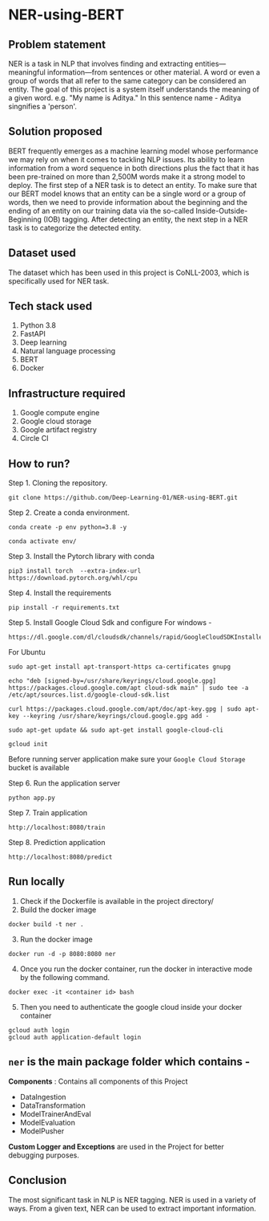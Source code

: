 # NER-using-BERT

## Problem statement
NER is a task in NLP that involves finding and extracting entities—meaningful information—from sentences or other material. A word or even a group of words that all refer to the same category can be considered an entity. The goal of this project is a system itself understands the meaning of a given word. e.g. "My name is Aditya." In this sentence name - Aditya singnifies a 'person'. 

## Solution proposed
BERT frequently emerges as a machine learning model whose performance we may rely on when it comes to tackling NLP issues. Its ability to learn information from a word sequence in both directions plus the fact that it has been pre-trained on more than 2,500M words make it a strong model to deploy. The first step of a NER task is to detect an entity. To make sure that our BERT model knows that an entity can be a single word or a group of words, then we need to provide information about the beginning and the ending of an entity on our training data via the so-called Inside-Outside-Beginning (IOB) tagging. After detecting an entity, the next step in a NER task is to categorize the detected entity.

## Dataset used
The dataset which has been used in this project is CoNLL-2003, which is specifically used for NER task.

## Tech stack used
1. Python 3.8
2. FastAPI
3. Deep learning
4. Natural language processing
5. BERT
6. Docker

## Infrastructure required
1. Google compute engine
2. Google cloud storage
3. Google artifact registry
4. Circle CI

## How to run?
Step 1. Cloning the repository.
```
git clone https://github.com/Deep-Learning-01/NER-using-BERT.git
```
Step 2. Create a conda environment.
```
conda create -p env python=3.8 -y
```
```
conda activate env/
```
Step 3. Install the Pytorch library with conda
```
pip3 install torch  --extra-index-url https://download.pytorch.org/whl/cpu
```
Step 4. Install the requirements
```
pip install -r requirements.txt
```
Step 5. Install Google Cloud Sdk and configure
For windows -
```
https://dl.google.com/dl/cloudsdk/channels/rapid/GoogleCloudSDKInstaller.exe
```
For Ubuntu
```
sudo apt-get install apt-transport-https ca-certificates gnupg
```
```
echo "deb [signed-by=/usr/share/keyrings/cloud.google.gpg] https://packages.cloud.google.com/apt cloud-sdk main" | sudo tee -a /etc/apt/sources.list.d/google-cloud-sdk.list
```
```
curl https://packages.cloud.google.com/apt/doc/apt-key.gpg | sudo apt-key --keyring /usr/share/keyrings/cloud.google.gpg add -
```
```
sudo apt-get update && sudo apt-get install google-cloud-cli
```
```
gcloud init
```
Before running server application make sure your `Google Cloud Storage` bucket is available

Step 6. Run the application server
```
python app.py
```
Step 7. Train application
```
http://localhost:8080/train
```
Step 8. Prediction application
```
http://localhost:8080/predict
```

## Run locally
1. Check if the Dockerfile is available in the project directory/
2. Build the docker image
```
docker build -t ner . 
```
3. Run the docker image
```
docker run -d -p 8080:8080 ner
```
4. Once you run the docker container, run the docker in interactive mode by the following command.
```
docker exec -it <container id> bash 
```
5. Then you need to authenticate the google cloud inside your docker container
```
gcloud auth login
gcloud auth application-default login
```

## `ner` is the main package folder which contains -

**Components** : Contains all components of this Project
- DataIngestion
- DataTransformation
- ModelTrainerAndEval
- ModelEvaluation
- ModelPusher

**Custom Logger and Exceptions** are used in the Project for better debugging purposes.

## Conclusion
The most significant task in NLP is NER tagging. NER is used in a variety of ways. From a given text, NER can be used to extract important information.
